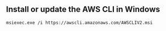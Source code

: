 ## Install or update the AWS CLI in Windows
``` 
msiexec.exe /i https://awscli.amazonaws.com/AWSCLIV2.msi
```
